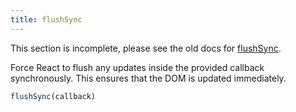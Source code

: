 ```yaml
---
title: flushSync
---
```


<Wip>

This section is incomplete, please see the old docs for [flushSync](https://reactjs.org/docs/react-dom.html#flushsync).

</Wip>


<Intro>

Force React to flush any updates inside the provided callback synchronously. This ensures that the DOM is updated immediately.


```js
flushSync(callback)
```

</Intro>
